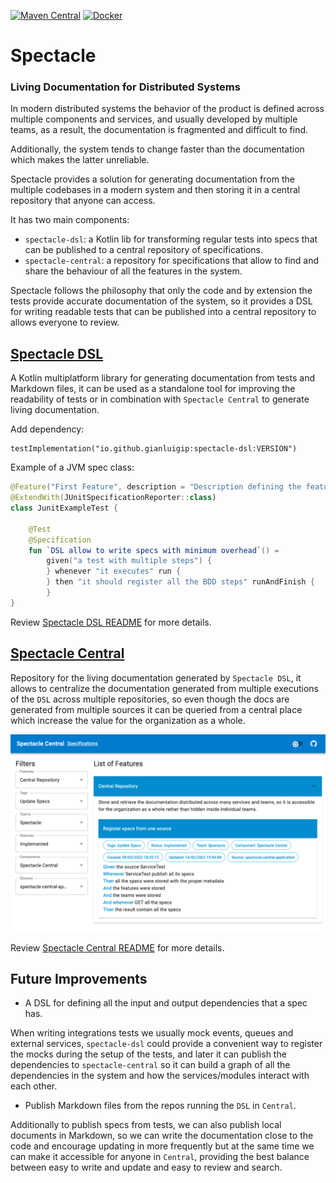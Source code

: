 [![Maven Central](https://img.shields.io/maven-central/v/io.github.gianluigip/spectacle-dsl?label=Maven%20Central)](https://search.maven.org/artifact/io.github.gianluigip/spectacle-dsl)
[![Docker](https://img.shields.io/docker/v/gianluigipp/spectacle-central/latest?label=Docker)](https://hub.docker.com/r/gianluigipp/spectacle-central)

# Spectacle

### Living Documentation for Distributed Systems

In modern distributed systems the behavior of the product is defined across multiple components and
services, and usually developed by multiple teams, as a result, the documentation is fragmented and
difficult to find.

Additionally, the system tends to change faster than the documentation which makes the latter
unreliable.

Spectacle provides a solution for generating documentation from the multiple codebases in a modern
system and then storing it in a central repository that anyone can access.

It has two main components:

* `spectacle-dsl`: a Kotlin lib for transforming regular tests into specs that can be published to a
  central repository of specifications.
* `spectacle-central`: a repository for specifications that allow to find and share the behaviour of
  all the features in the system.

Spectacle follows the philosophy that only the code and by extension the tests provide accurate
documentation of the system, so it provides a DSL for writing readable tests that can be published
into a central repository to allows everyone to review.

## [Spectacle DSL](./spectacle-dsl/README.md)

A Kotlin multiplatform library for generating documentation from tests and Markdown files, it can be
used as a standalone tool for improving the readability of tests or in combination
with `Spectacle Central` to generate living documentation.

Add dependency:

```
testImplementation("io.github.gianluigip:spectacle-dsl:VERSION")
```

Example of a JVM spec class:

```kotlin
@Feature("First Feature", description = "Description defining the feature.")
@ExtendWith(JUnitSpecificationReporter::class)
class JunitExampleTest {

    @Test
    @Specification
    fun `DSL allow to write specs with minimum overhead`() =
        given("a test with multiple steps") {
        } whenever "it executes" run {
        } then "it should register all the BDD steps" runAndFinish {
        }
}
```

Review [Spectacle DSL README](./spectacle-dsl/README.md) for more details.

## [Spectacle Central](./spectacle-central/README.md)

Repository for the living documentation generated by `Spectacle DSL`, it allows to centralize the
documentation generated from multiple executions of the `DSL` across multiple repositories, so even
though the docs are generated from multiple sources it can be queried from a central place which
increase the value for the organization as a whole.

![Specifications Page](./spectacle-central/docs/images/SpecificationsPage.png)

Review [Spectacle Central README](./spectacle-central/README.md) for more details.

## Future Improvements

* A DSL for defining all the input and output dependencies that a spec has.

When writing integrations tests we usually mock events, queues and external
services, `spectacle-dsl` could provide a convenient way to register the mocks during the setup of
the tests, and later it can publish the dependencies to `spectacle-central` so it can build a graph
of all the dependencies in the system and how the services/modules interact with each other.

* Publish Markdown files from the repos running the `DSL` in `Central`.

Additionally to publish specs from tests, we can also publish local documents in Markdown, so we can
write the documentation close to the code and encourage updating in more frequently but at the same
time we can make it accessible for anyone in `Central`, providing the best balance between easy to
write and update and easy to review and search.
